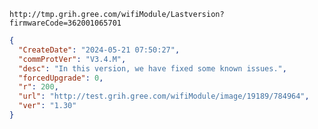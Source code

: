 `http://tmp.grih.gree.com/wifiModule/Lastversion?firmwareCode=362001065701`

```json
{
  "CreateDate": "2024-05-21 07:50:27",
  "commProtVer": "V3.4.M",
  "desc": "In this version, we have fixed some known issues.",
  "forcedUpgrade": 0,
  "r": 200,
  "url": "http://test.grih.gree.com/wifiModule/image/19189/784964",
  "ver": "1.30"
}
```